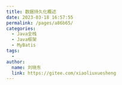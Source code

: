 ```yaml
---
title: 数据持久化概述
date: 2023-03-18 16:57:55
permalink: /pages/a86b65/
categories:
  - Java全栈
  - Java框架
  - MyBatis
tags:
  - 
author: 
  name: 刘晓东
  link: https://gitee.com/xiaoliuxuesheng
---
```

